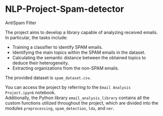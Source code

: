 # NLP-Project-Spam-detector
AntiSpam Filter

The project aims to develop a library capable of analyzing received emails. In particular, the tasks include:

* Training a classifier to identify SPAM emails.
* Identifying the main topics within the SPAM emails in the dataset.
* Calculating the semantic distance between the obtained topics to deduce their heterogeneity.
* Extracting organizations from the non-SPAM emails.

The provided dataset is `spam_dataset.csv`.

You can access the project by referring to the `Email Analysis Project.ipynb` notebook.<br>
Additionally, the Python library `email_analysis_library` contains all the custom functions utilized throughout the project, which are divided into the modules `preprocessing`, `spam_detection`, `lda`, and `ner`.
